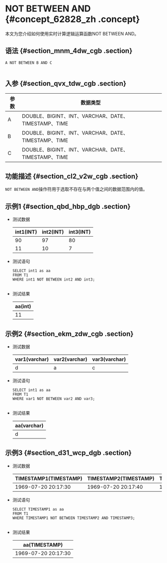 # NOT BETWEEN AND {#concept_62828_zh .concept}

本文为您介绍如何使用实时计算逻辑运算函数NOT BETWEEN AND。

## 语法 {#section_mnm_4dw_cgb .section}

```language-sql
A NOT BETWEEN B AND C
			
```

## 入参 {#section_qvx_tdw_cgb .section}

|参数|数据类型|
|--|----|
|A|DOUBLE、BIGINT、INT、VARCHAR、DATE、TIMESTAMP、TIME|
|B|DOUBLE、BIGINT、INT、VARCHAR、DATE、TIMESTAMP、TIME|
|C|DOUBLE、BIGINT、INT、VARCHAR、DATE、TIMESTAMP、TIME|

## 功能描述 {#section_cl2_v2w_cgb .section}

`NOT BETWEEN AND`操作符用于选取不存在与两个值之间的数据范围内的值。

## 示例1 {#section_qbd_hbp_dgb .section}

-   测试数据

    |int1\(INT\)|int2\(INT\)|int3\(INT\)|
    |-----------|-----------|-----------|
    |90|97|80|
    |11|10|7|

-   测试语句

    ```
    SELECT int1 as aa
    FROM T1
    WHERE int1 NOT BETWEEN int2 AND int3;
    					
    ```

-   测试结果

    |aa\(int\)|
    |---------|
    |11|


## 示例2 {#section_ekm_zdw_cgb .section}

-   测试数据

    |var1\(varchar\)|var2\(varchar\)|var3\(varchar\)|
    |---------------|---------------|---------------|
    |d|a|c|

-   测试语句

    ```
    SELECT int1 as aa
    FROM T1
    WHERE var1 NOT BETWEEN var2 AND var3;
    					
    ```

-   测试结果

    |aa\(varchar\)|
    |-------------|
    |d|


## 示例3 {#section_d31_wcp_dgb .section}

-   测试数据

    |TIMESTAMP1\(TIMESTAMP\)|TIMESTAMP2\(TIMESTAMP\)|TIMESTAMP3\(TIMESTAMP\)|
    |-----------------------|-----------------------|-----------------------|
    |1969-07-20 20:17:30|1969-07-20 20:17:40|1969-07-20 20:17:45|

-   测试语句

    ```
    SELECT TIMESTAMP1 as aa
    FROM T1
    WHERE TIMESTAMP1 NOT BETWEEN TIMESTAMP2 AND TIMESTAMP3;
    					
    ```

-   测试结果

    |aa\(TIMESTAMP\)|
    |---------------|
    |1969-07-20 20:17:30|


